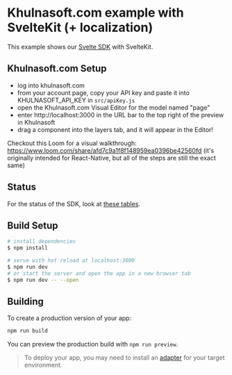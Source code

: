 # Khulnasoft.com example with SvelteKit (+ localization)

This example shows our [Svelte SDK](/packages/sdks/output/svelte) with SvelteKit.

## Khulnasoft.com Setup

- log into khulnasoft.com
- from your account page, copy your API key and paste it into KHULNASOFT_API_KEY in `src/apiKey.js`
- open the Khulnasoft.com Visual Editor for the model named "page"
- enter http://localhost:3000 in the URL bar to the top right of the preview in Khulnasoft
- drag a component into the layers tab, and it will appear in the Editor!

Checkout this Loom for a visual walkthrough: https://www.loom.com/share/afd7c9a1f8f148959ea0396be42560fd (it's originally intended for React-Native, but all of the steps are still the exact same)

## Status

For the status of the SDK, look at [these tables](/packages/sdks/README.md#feature-implementation).

## Build Setup

```bash
# install dependencies
$ npm install

# serve with hot reload at localhost:3000
$ npm run dev
# or start the server and open the app in a new browser tab
$ npm run dev -- --open
```

## Building

To create a production version of your app:

```bash
npm run build
```

You can preview the production build with `npm run preview`.

> To deploy your app, you may need to install an [adapter](https://kit.svelte.dev/docs/adapters) for your target environment.
